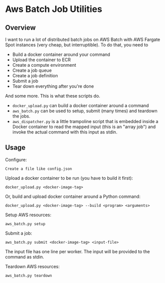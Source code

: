 # Aws Batch Job Utilities
## Overview

I want to run a lot of distributed batch jobs on AWS Batch with AWS Fargate Spot
instances (very cheap, but interruptible). To do that, you need to

- Build a docker container around your command
- Upload the container to ECR
- Create a compute environment
- Create a job queue
- Create a job definition
- Submit a job
- Tear down everything after you're done

And some more. This is what these scripts do.

- `docker_upload.py` can build a docker container around a command
- `aws_batch.py` can be used to setup, submit (many times) and teardown the
  jobs.
- `aws_dispatcher.py` is a little trampoline script that is embedded inside a
  Docker container to read the mapped input (this is an "array job") and invoke
  the actual command with this input as stdin.

## Usage

Configure:

    Create a file like config.json

Upload a docker container to be run (you have to build it first):

    docker_upload.py <docker-image-tag>

Or, build and upload docker container around a Python command:

    docker_upload.py <docker-image-tag> --build <program> <arguments>

Setup AWS resources:

    aws_batch.py setup

Submit a job:

    aws_batch.py submit <docker-image-tag> <input-file>

The input file has one line per worker. The input will be provided to the
command as stdin.

Teardown AWS resources:

    aws_batch.py teardown
